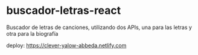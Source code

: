 # buscador-letras-react
Buscador de letras de canciones, utilizando dos APIs, una para las letras y otra para la biografía

deploy:
https://clever-yalow-abbeda.netlify.com
